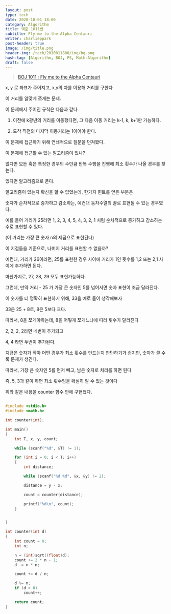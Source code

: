 ```yaml
---
layout: post
type: tech
date: 2020-10-01 18:00
category: Algorithm
title: 백준 1011번
subtitle: Fly me to the Alpha Centauri
writer: charlieppark
post-header: true
image: /img/title.png
header-img: /tech/2010011800/img/bg.png
hash-tag: [Algorithm, BOJ, PS, Math-Algorithm]
draft: false
---
```


> [BOJ 1011 : Fly me to the Alpha Centauri](https://www.acmicpc.net/problem/1011)

x, y 로 좌표가 주어지고, x,y의 차를 이용해 거리를 구한다

이 거리를 알맞게 쪼개는 문제.

이 문제에서 주어진 규칙은 다음과 같다

1. 이전에 k광년의 거리를 이동했다면, 그 다음 이동 거리는 k-1, k, k+1만 가능하다.

2. 도착 직전의 마지막 이동거리는 1이어야 한다.

이 문제에 접근하기 위해 연쇄적으로 질문을 던져봤다.

이 문제에 접근할 수 있는 알고리즘이 있나?

없다면 모든 혹은 특정한 경우의 수만큼 반복 수행을 진행해 최소 횟수가 나올 경우를 찾는다.

있다면 알고리즘으로 푼다.

알고리즘이 있는지 확신을 할 수 없었는데, 한가지 힌트를 얻은 부분은

숫자가 순차적으로 증가하고 감소하는, 예컨대 등차수열의 꼴로 표현될 수 있는 경우였다.

예를 들어 거리가 25라면 1, 2, 3, 4, 5, 4, 3, 2, 1 처럼 순차적으로 증가하고 감소하는 수로 표현할 수 있다.

(이 거리는 가장 큰 숫자 n의 제곱으로 표현된다)

이 지점들을 기준으로, 나머지 거리를 표현할 수 없을까?

예컨대, 거리가 26이라면, 25를 표현한 경우 사이에 거리가 1인 횟수를 1,2 또는 2,1 사이에 추가하면 된다.

마찬가지로, 27, 28, 29 모두 표현가능하다.

그런데, 만약 거리 - 25 가 가장 큰 숫자인 5를 넘어서면 숫자 표현이 조금 달라진다.

이 숫자를 더 명확히 표현하기 위해, 33을 예로 들어 생각해보자

33은 25 + 8로, 8은 5보다 크다.

따라서, 8을 쪼개야하는데, 8을 어떻게 쪼개느냐에 따라 횟수가 달라진다

2, 2, 2, 2라면 네번이 추가되고

4, 4 라면 두번이 추가된다.

지금은 숫자가 작아 어떤 경우가 최소 횟수를 만드는지 판단하기가 쉽지만, 숫자가 클 수록 문제가 생긴다.

따라서, 가장 큰 숫자인 5를 먼저 빼고, 남은 숫자로 처리를 하면 된다

즉, 5, 3과 같이 하면 최소 횟수임을 확실히 알 수 있는 것이다

위와 같은 내용을 counter 함수 안에 구현했다.

```c

#include <stdio.h>
#include <math.h>

int counter(int);

int main()
{
    int T, x, y, count;

    while (scanf("%d", &T) != 1);

    for (int i = 0; i < T; i++)
    {
        int distance;

        while (scanf("%d %d", &x, &y) != 2);

        distance = y - x;

        count = counter(distance);

        printf("%d\n", count);
    }


}

int counter(int d)
{
    int count = 0;
    int n;

    n = (int)sqrt((float)d);
    count += 2 * n - 1;
    d -= n * n;

    count += d / n;

    d %= n;
    if (d > 0)
        count++;

    return count;
}

```
